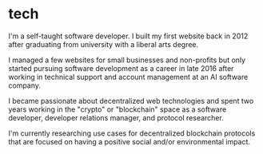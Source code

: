 # tech

I'm a self-taught software developer. I built my first website back in 2012 after graduating from university with a liberal arts degree.

I managed a few websites for small businesses and non-profits but only started pursuing software development as a career in late 2016 after working in technical support and account management at an AI software company.

I became passionate about decentralized web technologies and spent two years working in the "crypto" or "blockchain" space as a software developer, developer relations manager, and protocol researcher.

I'm currently researching use cases for decentralized blockchain protocols that are focused on having a positive social and/or environmental impact.
